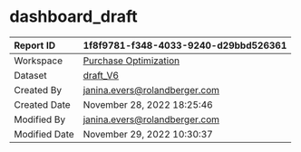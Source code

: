 



# dashboard_draft

|Report ID|1f8f9781-f348-4033-9240-d29bbd526361|
| :--- | :--- |
|Workspace|[Purchase Optimization](../Workspaces/Purchase-Optimization.md)|
|Dataset|[draft_V6](../Datasets/draft_V6.md)|
|Created By|janina.evers@rolandberger.com|
|Created Date|November 28, 2022 18:25:46|
|Modified By|janina.evers@rolandberger.com|
|Modified Date|November 29, 2022 10:30:37|
